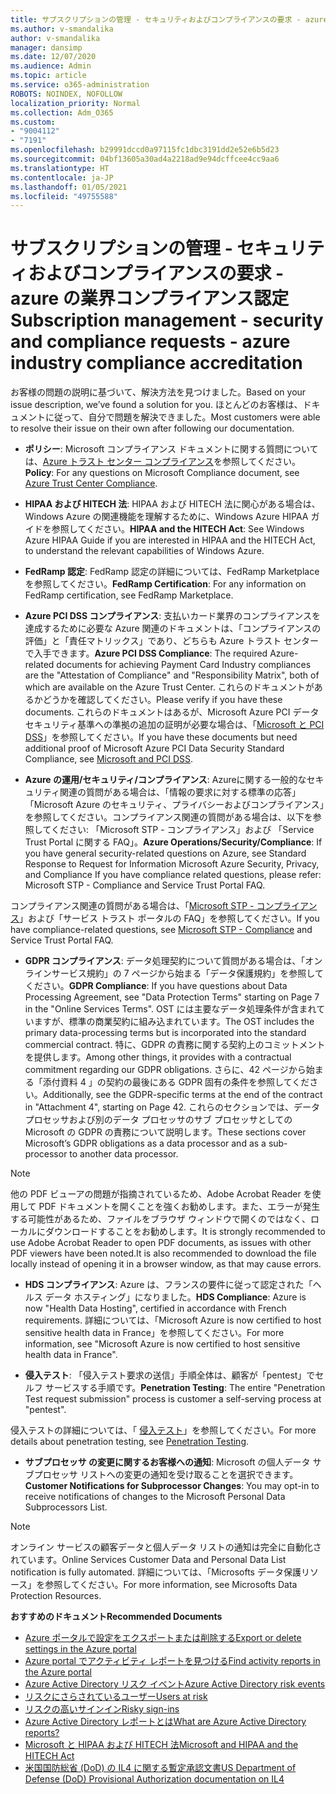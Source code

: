 ```yaml
---
title: サブスクリプションの管理 - セキュリティおよびコンプライアンスの要求 - azure の業界コンプライアンス認定
ms.author: v-smandalika
author: v-smandalika
manager: dansimp
ms.date: 12/07/2020
ms.audience: Admin
ms.topic: article
ms.service: o365-administration
ROBOTS: NOINDEX, NOFOLLOW
localization_priority: Normal
ms.collection: Adm_O365
ms.custom:
- "9004112"
- "7191"
ms.openlocfilehash: b29991dccd0a97115fc1dbc3191dd2e52e6b5d23
ms.sourcegitcommit: 04bf13605a30ad4a2218ad9e94dcffcee4cc9aa6
ms.translationtype: HT
ms.contentlocale: ja-JP
ms.lasthandoff: 01/05/2021
ms.locfileid: "49755588"
---
```

# <a name="subscription-management---security-and-compliance-requests---azure-industry-compliance-accreditation"></a><span data-ttu-id="a6ca6-102">サブスクリプションの管理 - セキュリティおよびコンプライアンスの要求 - azure の業界コンプライアンス認定</span><span class="sxs-lookup"><span data-stu-id="a6ca6-102">Subscription management - security and compliance requests - azure industry compliance accreditation</span></span>

<span data-ttu-id="a6ca6-103">お客様の問題の説明に基づいて、解決方法を見つけました。</span><span class="sxs-lookup"><span data-stu-id="a6ca6-103">Based on your issue description, we’ve found a solution for you.</span></span> <span data-ttu-id="a6ca6-104">ほとんどのお客様は、ドキュメントに従って、自分で問題を解決できました。</span><span class="sxs-lookup"><span data-stu-id="a6ca6-104">Most customers were able to resolve their issue on their own after following our documentation.</span></span>

- <span data-ttu-id="a6ca6-105">**ポリシー**: Microsoft コンプライアンス ドキュメントに関する質問については、[Azure トラスト センター コンプライアンス](https://docs.microsoft.com/compliance/regulatory/offering-SOC)を参照してください。</span><span class="sxs-lookup"><span data-stu-id="a6ca6-105">**Policy**: For any questions on Microsoft Compliance document, see [Azure Trust Center Compliance](https://docs.microsoft.com/compliance/regulatory/offering-SOC).</span></span>

- <span data-ttu-id="a6ca6-106">**HIPAA および HITECH 法**: HIPAA および HITECH 法に関心がある場合は、Windows Azure の関連機能を理解するために、Windows Azure HIPAA ガイドを参照してください。</span><span class="sxs-lookup"><span data-stu-id="a6ca6-106">**HIPAA and the HITECH Act**: See Windows Azure HIPAA Guide if you are interested in HIPAA and the HITECH Act, to understand the relevant capabilities of Windows Azure.</span></span>

- <span data-ttu-id="a6ca6-107">**FedRamp 認定**: FedRamp 認定の詳細については、FedRamp Marketplace を参照してください。</span><span class="sxs-lookup"><span data-stu-id="a6ca6-107">**FedRamp Certification**: For any information on FedRamp certification, see FedRamp Marketplace.</span></span>

- <span data-ttu-id="a6ca6-108">**Azure PCI DSS コンプライアンス**: 支払いカード業界のコンプライアンスを達成するために必要な Azure 関連のドキュメントは、「コンプライアンスの評価」と「責任マトリックス」であり、どちらも Azure トラスト センターで入手できます。</span><span class="sxs-lookup"><span data-stu-id="a6ca6-108">**Azure PCI DSS Compliance**: The required Azure-related documents for achieving Payment Card Industry compliances are the "Attestation of Compliance" and "Responsibility Matrix", both of which are available on the Azure Trust Center.</span></span> <span data-ttu-id="a6ca6-109">これらのドキュメントがあるかどうかを確認してください。</span><span class="sxs-lookup"><span data-stu-id="a6ca6-109">Please verify if you have these documents.</span></span> <span data-ttu-id="a6ca6-110">これらのドキュメントはあるが、Microsoft Azure PCI データ セキュリティ基準への準拠の追加の証明が必要な場合は、「[Microsoft と PCI DSS](https://docs.microsoft.com/compliance/regulatory/offering-PCI-DSS)」を参照してください。</span><span class="sxs-lookup"><span data-stu-id="a6ca6-110">If you have these documents but need additional proof of Microsoft Azure PCI Data Security Standard Compliance, see [Microsoft and PCI DSS](https://docs.microsoft.com/compliance/regulatory/offering-PCI-DSS).</span></span>

- <span data-ttu-id="a6ca6-111">**Azure の運用/セキュリティ/コンプライアンス**: Azureに関する一般的なセキュリティ関連の質問がある場合は、「情報の要求に対する標準の応答」「Microsoft Azure のセキュリティ、プライバシーおよびコンプライアンス」を参照してください。コンプライアンス関連の質問がある場合は、以下を参照してください: 「Microsoft STP - コンプライアンス」および 「Service Trust Portal に関する FAQ」。</span><span class="sxs-lookup"><span data-stu-id="a6ca6-111">**Azure Operations/Security/Compliance**: If you have general security-related questions on Azure, see Standard Response to Request for Information Microsoft Azure Security, Privacy, and Compliance If you have compliance related questions, please refer: Microsoft STP - Compliance and Service Trust Portal FAQ.</span></span>

<span data-ttu-id="a6ca6-112">コンプライアンス関連の質問がある場合は、「[Microsoft STP - コンプライアンス](https://www.microsoft.com/trust-center/compliance/compliance-overview)」および「サービス トラスト ポータルの FAQ」を参照してください。</span><span class="sxs-lookup"><span data-stu-id="a6ca6-112">If you have compliance-related questions, see [Microsoft STP - Compliance](https://www.microsoft.com/trust-center/compliance/compliance-overview) and Service Trust Portal FAQ.</span></span>

- <span data-ttu-id="a6ca6-113">**GDPR コンプライアンス**: データ処理契約について質問がある場合は、「オンラインサービス規約」の 7 ページから始まる「データ保護規約」を参照してください。</span><span class="sxs-lookup"><span data-stu-id="a6ca6-113">**GDPR Compliance**: If you have questions about Data Processing Agreement, see "Data Protection Terms" starting on Page 7 in the "Online Services Terms".</span></span> <span data-ttu-id="a6ca6-114">OST には主要なデータ処理条件が含まれていますが、標準の商業契約に組み込まれています。</span><span class="sxs-lookup"><span data-stu-id="a6ca6-114">The OST includes the primary data-processing terms but is incorporated into the standard commercial contract.</span></span> <span data-ttu-id="a6ca6-115">特に、GDPR の責務に関する契約上のコミットメントを提供します。</span><span class="sxs-lookup"><span data-stu-id="a6ca6-115">Among other things, it provides with a contractual commitment regarding our GDPR obligations.</span></span> <span data-ttu-id="a6ca6-116">さらに、42 ページから始まる「添付資料 4 」の契約の最後にある GDPR 固有の条件を参照してください。</span><span class="sxs-lookup"><span data-stu-id="a6ca6-116">Additionally, see the GDPR-specific terms at the end of the contract in "Attachment 4", starting on Page 42.</span></span> <span data-ttu-id="a6ca6-117">これらのセクションでは、データ プロセッサおよび別のデータ プロセッサのサブ プロセッサとしての Microsoft の GDPR の責務について説明します。</span><span class="sxs-lookup"><span data-stu-id="a6ca6-117">These sections cover Microsoft’s GDPR obligations as a data processor and as a sub-processor to another data processor.</span></span>

> [!NOTE]
> <span data-ttu-id="a6ca6-118">他の PDF ビューアの問題が指摘されているため、Adobe Acrobat Reader を使用して PDF ドキュメントを開くことを強くお勧めします。また、エラーが発生する可能性があるため、ファイルをブラウザ ウィンドウで開くのではなく、ローカルにダウンロードすることをお勧めします。</span><span class="sxs-lookup"><span data-stu-id="a6ca6-118">It is strongly recommended to use Adobe Acrobat Reader to open PDF documents, as issues with other PDF viewers have been noted.It is also recommended to download the file locally instead of opening it in a browser window, as that may cause errors.</span></span>

- <span data-ttu-id="a6ca6-119">**HDS コンプライアンス**: Azure は、フランスの要件に従って認定された「ヘルス データ ホスティング」になりました。</span><span class="sxs-lookup"><span data-stu-id="a6ca6-119">**HDS Compliance**: Azure is now "Health Data Hosting", certified in accordance with French requirements.</span></span> <span data-ttu-id="a6ca6-120">詳細については、「Microsoft Azure is now certified to host sensitive health data in France」を参照してください。</span><span class="sxs-lookup"><span data-stu-id="a6ca6-120">For more information, see "Microsoft Azure is now certified to host sensitive health data in France".</span></span>

- <span data-ttu-id="a6ca6-121">**侵入テスト**: 「侵入テスト要求の送信」手順全体は、顧客が「pentest」でセルフ サービスする手順です。</span><span class="sxs-lookup"><span data-stu-id="a6ca6-121">**Penetration Testing**: The entire "Penetration Test request submission" process is customer a self-serving process at "pentest".</span></span>

<span data-ttu-id="a6ca6-122">侵入テストの詳細については、「 [侵入テスト](https://docs.microsoft.com/azure/security/fundamentals/pen-testing)」を参照してください。</span><span class="sxs-lookup"><span data-stu-id="a6ca6-122">For more details about penetration testing, see [Penetration Testing](https://docs.microsoft.com/azure/security/fundamentals/pen-testing).</span></span>

- <span data-ttu-id="a6ca6-123">**サブプロセッサ の変更に関するお客様への通知**: Microsoft の個人データ サブプロセッサ リストへの変更の通知を受け取ることを選択できます。</span><span class="sxs-lookup"><span data-stu-id="a6ca6-123">**Customer Notifications for Subprocessor Changes**: You may opt-in to receive notifications of changes to the Microsoft Personal Data Subprocessors List.</span></span>

> [!NOTE]
> <span data-ttu-id="a6ca6-124">オンライン サービスの顧客データと個人データ リストの通知は完全に自動化されています。</span><span class="sxs-lookup"><span data-stu-id="a6ca6-124">Online Services Customer Data and Personal Data List notification is fully automated.</span></span> <span data-ttu-id="a6ca6-125">詳細については、「Microsofts データ保護リソース」を参照してください。</span><span class="sxs-lookup"><span data-stu-id="a6ca6-125">For more information, see Microsofts Data Protection Resources.</span></span>

<span data-ttu-id="a6ca6-126">**おすすめのドキュメント**</span><span class="sxs-lookup"><span data-stu-id="a6ca6-126">**Recommended Documents**</span></span>

- [<span data-ttu-id="a6ca6-127">Azure ポータルで設定をエクスポートまたは削除する</span><span class="sxs-lookup"><span data-stu-id="a6ca6-127">Export or delete settings in the Azure portal</span></span>](https://docs.microsoft.com/azure/azure-portal/set-preferences)
- [<span data-ttu-id="a6ca6-128">Azure portal でアクティビティ レポートを見つける</span><span class="sxs-lookup"><span data-stu-id="a6ca6-128">Find activity reports in the Azure portal</span></span>](https://docs.microsoft.com/azure/active-directory/reports-monitoring/howto-find-activity-reports)
- [<span data-ttu-id="a6ca6-129">Azure Active Directory リスク イベント</span><span class="sxs-lookup"><span data-stu-id="a6ca6-129">Azure Active Directory risk events</span></span>](https://docs.microsoft.com/azure/active-directory/identity-protection/overview-identity-protection)
- [<span data-ttu-id="a6ca6-130">リスクにさらされているユーザー</span><span class="sxs-lookup"><span data-stu-id="a6ca6-130">Users at risk</span></span>](https://docs.microsoft.com/azure/active-directory/identity-protection/overview-identity-protection)
- [<span data-ttu-id="a6ca6-131">リスクの高いサインイン</span><span class="sxs-lookup"><span data-stu-id="a6ca6-131">Risky sign-ins</span></span>](https://docs.microsoft.com/azure/active-directory/identity-protection/overview-identity-protection)
- [<span data-ttu-id="a6ca6-132">Azure Active Directory レポートとは</span><span class="sxs-lookup"><span data-stu-id="a6ca6-132">What are Azure Active Directory reports?</span></span>](https://docs.microsoft.com/azure/active-directory/reports-monitoring/overview-reports)
- [<span data-ttu-id="a6ca6-133">Microsoft と HIPAA および HITECH 法</span><span class="sxs-lookup"><span data-stu-id="a6ca6-133">Microsoft and HIPAA and the HITECH Act</span></span>](https://docs.microsoft.com/compliance/regulatory/offering-hipaa-hitech)
- [<span data-ttu-id="a6ca6-134">米国国防総省 (DoD) の IL4 に関する暫定承認文書</span><span class="sxs-lookup"><span data-stu-id="a6ca6-134">US Department of Defense (DoD) Provisional Authorization documentation on IL4</span></span>](https://docs.microsoft.com/compliance/regulatory/offering-DoD-DISA-L2-L4-L5)













